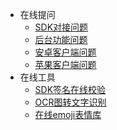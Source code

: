 <!-- _navbar.md -->

* 在线提问
  * [SDK对接问题](zh-cn/configuration.md)
  * [后台功能问题](zh-cn/markdown.md)
  * [安卓客户端问题](zh-cn/themes.md)
  * [苹果客户端问题](zh-cn/plugins.md)
* 在线工具
  * [SDK签名在线校验](checksign.md)
  * [OCR图转文字识别](ocr.md)
  * [在线emoji表情库](https://emojipedia.org/)

